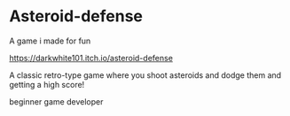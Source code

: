 # Asteroid-defense
A game i made for fun

https://darkwhite101.itch.io/asteroid-defense

A classic retro-type game where you shoot asteroids and dodge them and getting a high score! 

beginner game developer
